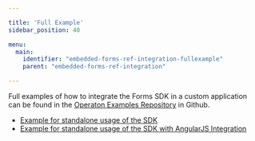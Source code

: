```yaml
---

title: 'Full Example'
sidebar_position: 40

menu:
  main:
    identifier: "embedded-forms-ref-integration-fullexample"
    parent: "embedded-forms-ref-integration"

---
```


Full examples of how to integrate the Forms SDK in a custom application can be found in the [Operaton Examples Repository](https://github.com/operaton/operaton-bpm-examples) in Github.

* [Example for standalone usage of the SDK](https://github.com/operaton/operaton-bpm-examples/tree/master/sdk-js/browser-forms)
* [Example for standalone usage of the SDK with AngularJS Integration](https://github.com/operaton/operaton-bpm-examples/tree/master/sdk-js/browser-forms-angular)
